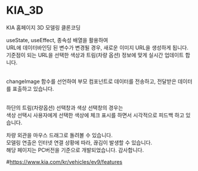 # KIA_3D
KIA 홈페이지 3D 모델링 클론코딩


useState, useEffect, 종속성 배열을 활용하여<br>
URL에 데이터바인딩 된 변수가 변경될 경우, 새로운 이미지 URL을 생성하게 됩니다.<br>
기준점이 되는 URL을 선택한 색상과 트림(차량 옵션) 정보에 맞게 실시간 업데이트 합니다.<br><br>

changeImage 함수를 선언하여 부모 컴포넌트로 데이터를 전송하고, 전달받은 데이터를 표출하고 있습니다.<br><br>

하단의 트림(차량옵션) 선택창과 색상 선택창의 경우는<br>
색상 선택시 사용자에게 선택한 색상에 체크 표시를 하면서 시각적으로 피드백 하고 있습니다.<br>

차량 외관을 마우스 드래그로 돌려볼 수 있습니다.<br>
모델링 연출은 인터넷 연결 상황에 따라, 끊김이 발생할 수 있습니다.<br>
해당 페이지는 PC버전을 기준으로 개발되었습니다. 감사합니다.<br>

#https://www.kia.com/kr/vehicles/ev9/features
